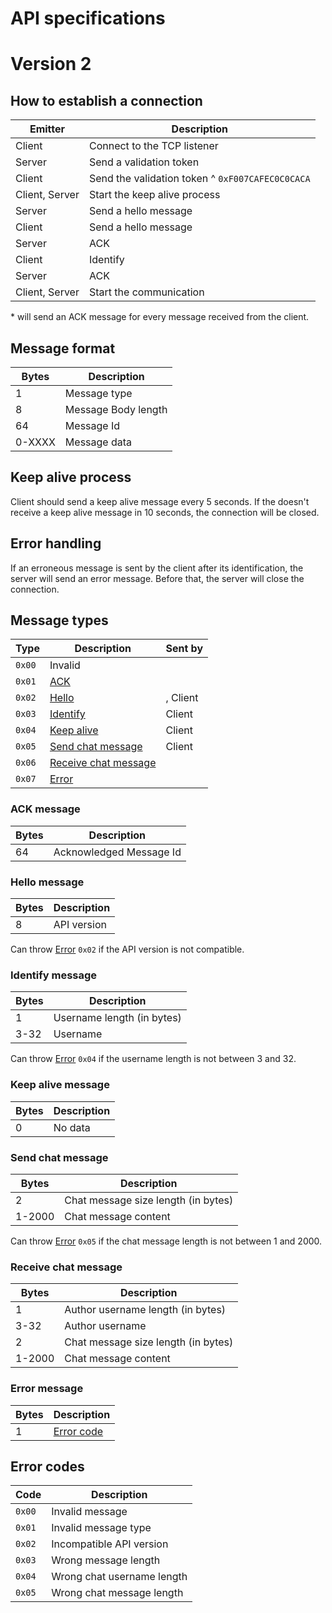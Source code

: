 # API specifications

# Version 2

## How to establish a connection

| Emitter | Description |
| ------- | ------- |
| Client | Connect to the TCP listener |
| Server | Send a validation token |
| Client | Send the validation token ^ `0xF007CAFEC0C0CACA` |
| Client, Server | Start the keep alive process |
| Server | Send a hello message |
| Client | Send a hello message |
| Server | ACK |
| Client | Identify |
| Server | ACK |
| Client, Server | Start the communication |

\*  will send an ACK message for every message received from the client.

## Message format

| Bytes | Description |
|-------|-------------|
| 1     | Message type |
| 8     | Message Body length |
| 64    | Message Id |
| 0-XXXX   | Message data |

## Keep alive process

Client should send a keep alive message every 5 seconds.
If the  doesn't receive a keep alive message in 10 seconds, the connection will be closed.

## Error handling

If an erroneous message is sent by the client after its identification, the server will send an error message.
Before that, the server will close the connection.





## Message types

| Type   | Description                     | Sent by |
| ------ | ------------------------------- | --- |
| `0x00` | Invalid                         | |
| `0x01` | [ACK](#ack-message)             |  |
| `0x02` | [Hello](#hello-message)         | , Client |
| `0x03` | [Identify](#identify-message)   | Client |
| `0x04` | [Keep alive](#keep-alive-message) | Client |
| `0x05` | [Send chat message](#send-chat-message) | Client |
| `0x06` | [Receive chat message](#send-chat-message) |  |
| `0x07` | [Error](#error-message) |  |

### ACK message

| Bytes | Description |
|-------|-------------|
| 64    | Acknowledged Message Id  |

### Hello message

| Bytes | Description |
|-------|-------------|
| 8     | API version |

Can throw [Error](#error-codes) `0x02` if the API version is not compatible.

### Identify message

| Bytes | Description |
|-------|-------------|
| 1	 | Username length (in bytes) |
| 3-32 | Username    |

Can throw [Error](#error-codes) `0x04` if the username length is not between 3 and 32.

### Keep alive message

| Bytes | Description |
|-------|-------------|
| 0     | No data |

### Send chat message

| Bytes | Description |
|-------|-------------|
| 2 | Chat message size length (in bytes) |
| 1-2000 | Chat message content |

Can throw [Error](#error-codes) `0x05` if the chat message length is not between 1 and 2000.

### Receive chat message

| Bytes | Description |
| ------- | ------- |
| 1 | Author username length (in bytes) |
| 3-32 | Author username |
| 2 | Chat message size length (in bytes) |
| 1-2000 | Chat message content |

### Error message

| Bytes | Description |
|-------|-------------|
| 1     | [Error code](#error-codes) |





## Error codes

| Code | Description |
|------|-------------|
| `0x00` | Invalid message |
| `0x01` | Invalid message type |
| `0x02` | Incompatible API version |
| `0x03` | Wrong message length |
| `0x04` | Wrong chat username length |
| `0x05` | Wrong chat message length |

